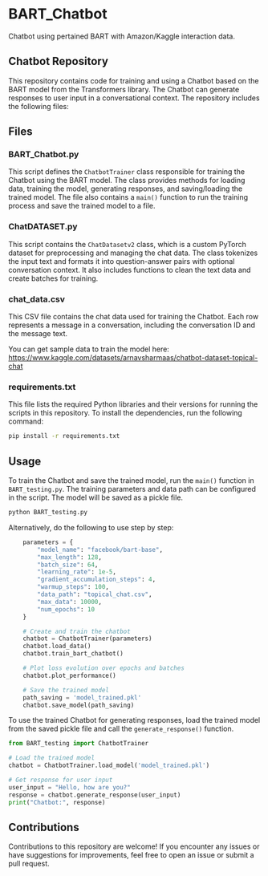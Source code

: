 # BART_Chatbot
Chatbot using pertained BART with Amazon/Kaggle interaction data.

## Chatbot Repository

This repository contains code for training and using a Chatbot based on the BART model from the Transformers library. The Chatbot can generate responses to user input in a conversational context. The repository includes the following files:

## Files

### BART_Chatbot.py

This script defines the `ChatbotTrainer` class responsible for training the Chatbot using the BART model. The class provides methods for loading data, training the model, generating responses, and saving/loading the trained model. The file also contains a `main()` function to run the training process and save the trained model to a file.

### ChatDATASET.py

This script contains the `ChatDatasetv2` class, which is a custom PyTorch dataset for preprocessing and managing the chat data. The class tokenizes the input text and formats it into question-answer pairs with optional conversation context. It also includes functions to clean the text data and create batches for training.

### chat_data.csv

This CSV file contains the chat data used for training the Chatbot. Each row represents a message in a conversation, including the conversation ID and the message text.

You can get sample data to train the model here: https://www.kaggle.com/datasets/arnavsharmaas/chatbot-dataset-topical-chat

### requirements.txt

This file lists the required Python libraries and their versions for running the scripts in this repository. To install the dependencies, run the following command:

```bash
pip install -r requirements.txt
```

## Usage

To train the Chatbot and save the trained model, run the `main()` function in `BART_testing.py`. The training parameters and data path can be configured in the script. The model will be saved as a pickle file.

```bash
python BART_testing.py
```

Alternatively, do the following to use step by step:

```python
    parameters = {
        "model_name": "facebook/bart-base",
        "max_length": 128,
        "batch_size": 64,
        "learning_rate": 1e-5,
        "gradient_accumulation_steps": 4,
        "warmup_steps": 100,
        "data_path": "topical_chat.csv",
        "max_data": 10000,
        "num_epochs": 10
    }

    # Create and train the chatbot
    chatbot = ChatbotTrainer(parameters)
    chatbot.load_data()
    chatbot.train_bart_chatbot()

    # Plot loss evolution over epochs and batches
    chatbot.plot_performance()

    # Save the trained model
    path_saving = 'model_trained.pkl'
    chatbot.save_model(path_saving)
```

To use the trained Chatbot for generating responses, load the trained model from the saved pickle file and call the `generate_response()` function.

```python
from BART_testing import ChatbotTrainer

# Load the trained model
chatbot = ChatbotTrainer.load_model('model_trained.pkl')

# Get response for user input
user_input = "Hello, how are you?"
response = chatbot.generate_response(user_input)
print("Chatbot:", response)
```

## Contributions

Contributions to this repository are welcome! If you encounter any issues or have suggestions for improvements, feel free to open an issue or submit a pull request.
